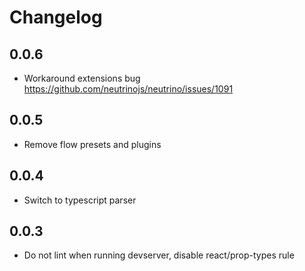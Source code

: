 # Changelog

## 0.0.6

- Workaround extensions bug https://github.com/neutrinojs/neutrino/issues/1091

## 0.0.5

- Remove flow presets and plugins

## 0.0.4

- Switch to typescript parser

## 0.0.3

- Do not lint when running devserver, disable react/prop-types rule
